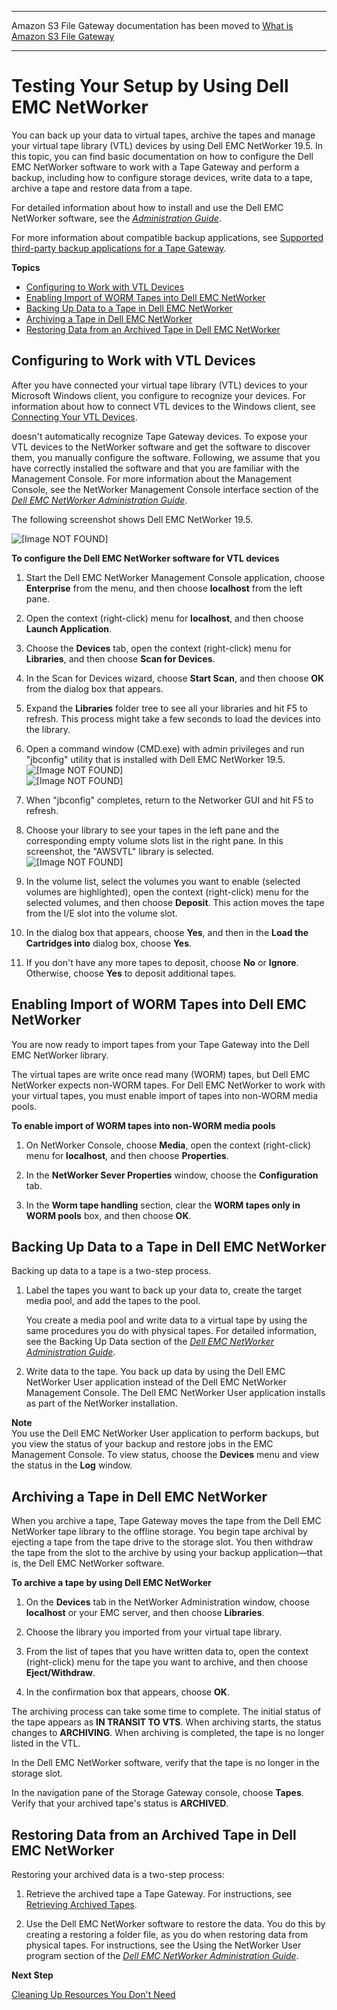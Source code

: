 --------

Amazon S3 File Gateway documentation has been moved to [What is Amazon S3 File Gateway](https://docs.aws.amazon.com/filegateway/latest/files3/WhatIsStorageGateway.html)

--------

# Testing Your Setup by Using Dell EMC NetWorker<a name="backup-emc"></a>

You can back up your data to virtual tapes, archive the tapes and manage your virtual tape library \(VTL\) devices by using Dell EMC NetWorker 19\.5\. In this topic, you can find basic documentation on how to configure the Dell EMC NetWorker software to work with a Tape Gateway and perform a backup, including how to configure storage devices, write data to a tape, archive a tape and restore data from a tape\. 

For detailed information about how to install and use the Dell EMC NetWorker software, see the *[ Administration Guide](https://www.dellemc.com/en-us/collaterals/unauth/technical-guides-support-information/products/data-protection/docu91933.pdf)*\.

For more information about compatible backup applications, see [Supported third\-party backup applications for a Tape Gateway](Requirements.md#requirements-backup-sw-for-vtl)\.

**Topics**
+ [Configuring to Work with VTL Devices](#emc-configure-software)
+ [Enabling Import of WORM Tapes into Dell EMC NetWorker](#emc-import-tapes)
+ [Backing Up Data to a Tape in Dell EMC NetWorker](#emc-write-data-to-tape)
+ [Archiving a Tape in Dell EMC NetWorker](#emc-archive-tape)
+ [Restoring Data from an Archived Tape in Dell EMC NetWorker](#emc-restore-tape)

## Configuring to Work with VTL Devices<a name="emc-configure-software"></a>

After you have connected your virtual tape library \(VTL\) devices to your Microsoft Windows client, you configure to recognize your devices\. For information about how to connect VTL devices to the Windows client, see [Connecting Your VTL Devices](GettingStarted-create-tape-gateway.md#GettingStartedAccessTapesVTL)\.

 doesn't automatically recognize Tape Gateway devices\. To expose your VTL devices to the NetWorker software and get the software to discover them, you manually configure the software\. Following, we assume that you have correctly installed the software and that you are familiar with the Management Console\. For more information about the Management Console, see the NetWorker Management Console interface section of the *[Dell EMC NetWorker Administration Guide](https://www.dellemc.com/en-us/collaterals/unauth/technical-guides-support-information/products/data-protection/docu91933.pdf)*\.

The following screenshot shows Dell EMC NetWorker 19\.5\. 

![\[Image NOT FOUND\]](http://docs.aws.amazon.com/storagegateway/latest/userguide/images/emc-console.png)

**To configure the Dell EMC NetWorker software for VTL devices**

1. Start the Dell EMC NetWorker Management Console application, choose **Enterprise** from the menu, and then choose **localhost** from the left pane\.

1. Open the context \(right\-click\) menu for **localhost**, and then choose **Launch Application**\.

1. Choose the **Devices** tab, open the context \(right\-click\) menu for **Libraries**, and then choose **Scan for Devices**\.

1. In the Scan for Devices wizard, choose **Start Scan**, and then choose **OK** from the dialog box that appears\.

1. Expand the **Libraries** folder tree to see all your libraries and hit F5 to refresh\. This process might take a few seconds to load the devices into the library\.

1. Open a command window \(CMD\.exe\) with admin privileges and run "jbconfig" utility that is installed with Dell EMC NetWorker 19\.5\.  
![\[Image NOT FOUND\]](http://docs.aws.amazon.com/storagegateway/latest/userguide/images/dell_drivemodel1.png)  
![\[Image NOT FOUND\]](http://docs.aws.amazon.com/storagegateway/latest/userguide/images/dell_drivemodel2.png)

1. When "jbconfig" completes, return to the Networker GUI and hit F5 to refresh\.

1. Choose your library to see your tapes in the left pane and the corresponding empty volume slots list in the right pane\. In this screenshot, the "AWSVTL" library is selected\.  
![\[Image NOT FOUND\]](http://docs.aws.amazon.com/storagegateway/latest/userguide/images/emc-media.png)

1. In the volume list, select the volumes you want to enable \(selected volumes are highlighted\), open the context \(right\-click\) menu for the selected volumes, and then choose **Deposit**\. This action moves the tape from the I/E slot into the volume slot\.

1. In the dialog box that appears, choose **Yes**, and then in the **Load the Cartridges into** dialog box, choose **Yes**\. 

1. If you don't have any more tapes to deposit, choose **No** or **Ignore**\. Otherwise, choose **Yes** to deposit additional tapes\.

## Enabling Import of WORM Tapes into Dell EMC NetWorker<a name="emc-import-tapes"></a>

You are now ready to import tapes from your Tape Gateway into the Dell EMC NetWorker library\.

The virtual tapes are write once read many \(WORM\) tapes, but Dell EMC NetWorker expects non\-WORM tapes\. For Dell EMC NetWorker to work with your virtual tapes, you must enable import of tapes into non\-WORM media pools\. 

**To enable import of WORM tapes into non\-WORM media pools**

1. On NetWorker Console, choose **Media**, open the context \(right\-click\) menu for **localhost**, and then choose **Properties**\.

1.  In the **NetWorker Sever Properties** window, choose the **Configuration** tab\.

1.  In the **Worm tape handling** section, clear the **WORM tapes only in WORM pools** box, and then choose **OK**\.

## Backing Up Data to a Tape in Dell EMC NetWorker<a name="emc-write-data-to-tape"></a>

Backing up data to a tape is a two\-step process\. 

1. Label the tapes you want to back up your data to, create the target media pool, and add the tapes to the pool\.

   You create a media pool and write data to a virtual tape by using the same procedures you do with physical tapes\. For detailed information, see the Backing Up Data section of the *[Dell EMC NetWorker Administration Guide](https://www.dellemc.com/en-us/collaterals/unauth/technical-guides-support-information/products/data-protection/docu91933.pdf)*\.

1. Write data to the tape\. You back up data by using the Dell EMC NetWorker User application instead of the Dell EMC NetWorker Management Console\. The Dell EMC NetWorker User application installs as part of the NetWorker installation\.

**Note**  
You use the Dell EMC NetWorker User application to perform backups, but you view the status of your backup and restore jobs in the EMC Management Console\. To view status, choose the **Devices** menu and view the status in the **Log** window\.

## Archiving a Tape in Dell EMC NetWorker<a name="emc-archive-tape"></a>

When you archive a tape, Tape Gateway moves the tape from the Dell EMC NetWorker tape library to the offline storage\. You begin tape archival by ejecting a tape from the tape drive to the storage slot\. You then withdraw the tape from the slot to the archive by using your backup application—that is, the Dell EMC NetWorker software\.

**To archive a tape by using Dell EMC NetWorker**

1. On the **Devices** tab in the NetWorker Administration window, choose **localhost** or your EMC server, and then choose **Libraries**\.

1. Choose the library you imported from your virtual tape library\.

1. From the list of tapes that you have written data to, open the context \(right\-click\) menu for the tape you want to archive, and then choose **Eject/Withdraw**\.

1. In the confirmation box that appears, choose **OK**\.

The archiving process can take some time to complete\. The initial status of the tape appears as **IN TRANSIT TO VTS**\. When archiving starts, the status changes to **ARCHIVING**\. When archiving is completed, the tape is no longer listed in the VTL\.

In the Dell EMC NetWorker software, verify that the tape is no longer in the storage slot\.

In the navigation pane of the Storage Gateway console, choose **Tapes**\. Verify that your archived tape's status is **ARCHIVED**\. 

## Restoring Data from an Archived Tape in Dell EMC NetWorker<a name="emc-restore-tape"></a>

Restoring your archived data is a two\-step process:

1. Retrieve the archived tape a Tape Gateway\. For instructions, see [Retrieving Archived Tapes](managing-gateway-vtl.md#retrieving-archived-tapes-vtl)\.

1. Use the Dell EMC NetWorker software to restore the data\. You do this by creating a restoring a folder file, as you do when restoring data from physical tapes\. For instructions, see the Using the NetWorker User program section of the *[Dell EMC NetWorker Administration Guide](https://www.dellemc.com/en-us/collaterals/unauth/technical-guides-support-information/products/data-protection/docu91933.pdf)*\.

**Next Step**

[Cleaning Up Resources You Don't Need](GettingStartedWhatsNextStep3-vtl.md#cleanup-vtl)